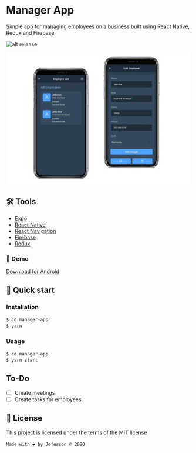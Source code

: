 # Manager App

Simple app for managing employees on a business built using React Native, Redux and Firebase

![alt release](https://img.shields.io/github/v/release/jeferson-sb/manager-app?style=flat-square)

![alt Mockup](.github/mockup.png)

## 🛠 Tools

- [Expo](http://expo.io)
- [React Native](http://reactnative.dev/)
- [React Navigation](https://reactnavigation.org/)
- [Firebase](https://firebase.google.com/)
- [Redux](https://www.npmjs.com/package/redux)

### 📱 Demo

[Download for Android](https://github.com/jeferson-sb/manager-app/releases/tag/1.0.0)

## 🚀 Quick start

### Installation

```bash
$ cd manager-app
$ yarn
```

### Usage

```bash
$ cd manager-app
$ yarn start
```

## To-Do

- [ ] Create meetings
- [ ] Create tasks for employees

## 📝 License

This project is licensed under the terms of the [MIT](https://github.com/jeferson-sb/manager-app/blob/master/LICENSE) license

`Made with ❤ by Jeferson © 2020`
